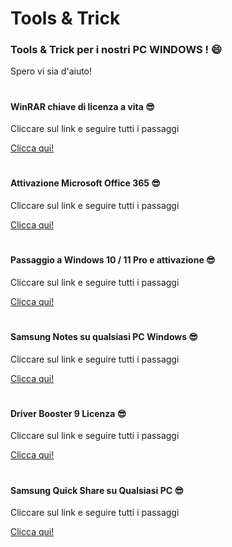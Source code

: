 # Tools & Trick

### Tools & Trick per i nostri PC WINDOWS ! :smile:

Spero vi sia d'aiuto!

#

#### WinRAR chiave di licenza a vita :sunglasses:

Cliccare sul link e seguire tutti i passaggi 

[Clicca qui!](https://github.com/Emanuele-Chiummo/Tools/blob/eea8f65e0c8f1700393e8e97489eaa6c57c361cb/WinRar%20license%20key.md)

#

#### Attivazione Microsoft Office 365 :sunglasses:

Cliccare sul link e seguire tutti i passaggi 

[Clicca qui!](https://github.com/Emanuele-Chiummo/Office-365-activation/blob/1cf3ad7c8256f23460642cc67afbb9c81d5a893b/office%20365%20activation.md)

#

#### Passaggio a Windows 10 / 11 Pro e attivazione :sunglasses:

Cliccare sul link e seguire tutti i passaggi

[Clicca qui!](https://github.com/Emanuele-Chiummo/Tools/blob/be6bfdda71ab71260f9dc222f87eec0bb06e51ed/Windows%20%2011%20Pro%20activation.md)

#

#### Samsung Notes su qualsiasi PC Windows :sunglasses:

Cliccare sul link e seguire tutti i passaggi

[Clicca qui!](https://github.com/Emanuele-Chiummo/Tools/blob/08af9e06d72c74ec50287c380456c393e1b385fa/Samsung%20Notes%20any%20PC.md)

#

#### Driver Booster 9 Licenza :sunglasses:

Cliccare sul link e seguire tutti i passaggi

[Clicca qui!](https://github.com/Emanuele-Chiummo/Tools/blob/96c012b115224bedef94579267043d94afd25539/Driver%20Booster%20License.md)

#

#### Samsung Quick Share su Qualsiasi PC :sunglasses:

Cliccare sul link e seguire tutti i passaggi 

[Clicca qui!](https://github.com/Emanuele-Chiummo/Tools/blob/62b3e6c611752519c781f325ea7425c957c28a98/QuickShare.md)



